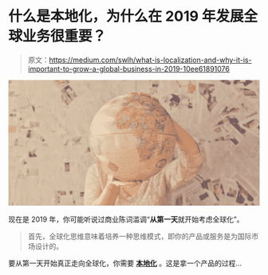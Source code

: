 # 什么是本地化，为什么在 2019 年发展全球业务很重要？

> 原文：<https://medium.com/swlh/what-is-localization-and-why-it-is-important-to-grow-a-global-business-in-2019-10ee61891076>

![](img/35b2f4fa70e66c9a3395460105b13082.png)

现在是 2019 年，你可能听说过商业陈词滥调“**从第一天**就开始考虑全球化”。

> 首先，全球化思维意味着培养一种思维模式，即你的产品或服务是为国际市场设计的。

要从第一天开始真正走向全球化，你需要 [**本地化**](https://lokalise.co/?utm_source=medium&utm_medium=referral&utm_campaign=whatislocalization) 。这是拿一个产品的过程…